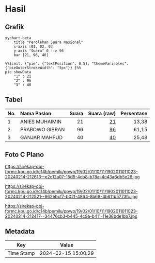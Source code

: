# Hasil

## Grafik

```mermaid
xychart-beta
    title "Perolehan Suara Nasional"
    x-axis [01, 02, 03]
    y-axis "Suara" 0 --> 96
    bar [21, 96, 40]
```

```mermaid
%%{init: {"pie": {"textPosition": 0.5}, "themeVariables": {"pieOuterStrokeWidth": "5px"}} }%%
pie showData
    "1" : 21
    "2" : 96
    "3" : 40
```

## Tabel

| No. | Nama Paslon    | Suara | Suara (raw) | Persentase |
|:--- |:-------------- | -----:| -----------:| ----------:|
| 1   | ANIES MUHAIMIN | 21    | [21][p-1]   | 13,38      |
| 2   | PRABOWO GIBRAN | 96    | [96][p-2]   | 61,15      |
| 3   | GANJAR MAHFUD  | 40    | [40][p-3]   | 25,48      |


[p-1]: https://github.com/gigit-pemilu/pemilu-2024/blob/main/pilpres/hitung-suara/sub/19-kepulauan-bangka-belitung/sub/02-belitung/sub/01-tanjung-pandan/sub/1011-paal-satu/sub/023-tps/sub/paslon-1.txt
[p-2]: https://github.com/gigit-pemilu/pemilu-2024/blob/main/pilpres/hitung-suara/sub/19-kepulauan-bangka-belitung/sub/02-belitung/sub/01-tanjung-pandan/sub/1011-paal-satu/sub/023-tps/sub/paslon-2.txt
[p-3]: https://github.com/gigit-pemilu/pemilu-2024/blob/main/pilpres/hitung-suara/sub/19-kepulauan-bangka-belitung/sub/02-belitung/sub/01-tanjung-pandan/sub/1011-paal-satu/sub/023-tps/sub/paslon-3.txt

## Foto C Plano

https://sirekap-obj-formc.kpu.go.id/c14b/pemilu/ppwp/19/02/01/10/11/1902011011023-20240214-212613--e2c12a07-15d9-4cb8-b78a-4c43a6db5e26.jpg

https://sirekap-obj-formc.kpu.go.id/c14b/pemilu/ppwp/19/02/01/10/11/1902011011023-20240214-212521--962ebcf7-b02f-4864-8b68-4b611b5773fc.jpg

https://sirekap-obj-formc.kpu.go.id/c14b/pemilu/ppwp/19/02/01/10/11/1902011011023-20240214-212417--34476cb3-b445-4c9a-b411-11e38bde1bb7.jpg


## Metadata

| Key        | Value               |
| ---------- | ------------------- |
| Time Stamp | 2024-02-15 15:00:29 |



